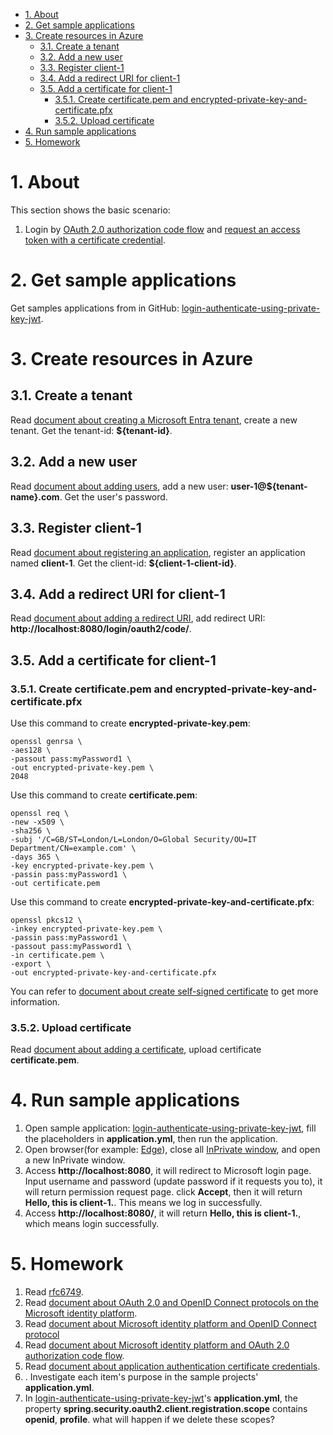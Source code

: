 - [1. About](#1-about)
- [2. Get sample applications](#2-get-sample-applications)
- [3. Create resources in Azure](#3-create-resources-in-azure)
	* [3.1. Create a tenant](#31-create-a-tenant)
	* [3.2. Add a new user](#32-add-a-new-user)
	* [3.3. Register client-1](#33-register-client-1)
	* [3.4. Add a redirect URI for client-1](#34-add-a-redirect-uri-for-client-1)
	* [3.5. Add a certificate for client-1](#35-add-a-certificate-for-client-1)
		+ [3.5.1. Create certificate.pem and encrypted-private-key-and-certificate.pfx](#351-create-certificatepem-and-encrypted-private-key-and-certificatepfx)
		+ [3.5.2. Upload certificate](#352-upload-certificate)
- [4. Run sample applications](#4-run-sample-applications)
- [5. Homework](#5-homework)








# 1. About

This section shows the basic scenario:
1. Login by [OAuth 2.0 authorization code flow](https://docs.microsoft.com/azure/active-directory/develop/v2-oauth2-auth-code-flow) and [request an access token with a certificate credential](https://docs.microsoft.com/en-us/azure/active-directory/develop/v2-oauth2-auth-code-flow#request-an-access-token-with-a-certificate-credential).

# 2. Get sample applications
Get samples applications from in GitHub: [login-authenticate-using-private-key-jwt](../../../servlet/oauth2/login-authenticate-using-private-key-jwt).

# 3. Create resources in Azure

## 3.1. Create a tenant
Read [document about creating a Microsoft Entra tenant](https://docs.microsoft.com/azure/active-directory/develop/quickstart-create-new-tenant#create-a-new-azure-ad-tenant), create a new tenant. Get the tenant-id: **${tenant-id}**.

## 3.2. Add a new user
Read [document about adding users](https://docs.microsoft.com/azure/active-directory/fundamentals/add-users-azure-active-directory), add a new user: **user-1@${tenant-name}.com**. Get the user's password.

## 3.3. Register client-1
Read [document about registering an application](https://docs.microsoft.com/azure/active-directory/develop/quickstart-register-app), register an application named **client-1**. Get the client-id: **${client-1-client-id}**.

## 3.4. Add a redirect URI for client-1
Read [document about adding a redirect URI](https://docs.microsoft.com/azure/active-directory/develop/quickstart-register-app#add-a-redirect-uri), add redirect URI: **http://localhost:8080/login/oauth2/code/**.

## 3.5. Add a certificate for client-1

### 3.5.1. Create certificate.pem and encrypted-private-key-and-certificate.pfx

Use this command to create **encrypted-private-key.pem**:
```shell
openssl genrsa \
-aes128 \
-passout pass:myPassword1 \
-out encrypted-private-key.pem \
2048
```

Use this command to create **certificate.pem**:
```shell
openssl req \
-new -x509 \
-sha256 \
-subj '/C=GB/ST=London/L=London/O=Global Security/OU=IT Department/CN=example.com' \
-days 365 \
-key encrypted-private-key.pem \
-passin pass:myPassword1 \
-out certificate.pem
```

Use this command to create **encrypted-private-key-and-certificate.pfx**:
```shell
openssl pkcs12 \
-inkey encrypted-private-key.pem \
-passin pass:myPassword1 \
-passout pass:myPassword1 \
-in certificate.pem \
-export \
-out encrypted-private-key-and-certificate.pfx
```

You can refer to [document about create self-signed certificate](https://docs.microsoft.com/en-us/azure/active-directory/develop/howto-create-self-signed-certificate) to get more information.

### 3.5.2. Upload certificate
Read [document about adding a certificate](https://docs.microsoft.com/en-us/azure/active-directory/develop/quickstart-register-app#add-a-certificate), upload certificate **certificate.pem**.

# 4. Run sample applications
 1. Open sample application: [login-authenticate-using-private-key-jwt](../../../servlet/oauth2/login-authenticate-using-private-key-jwt), fill the placeholders in **application.yml**, then run the application.
 2. Open browser(for example: [Edge](https://www.microsoft.com/edge?r=1)), close all [InPrivate window](https://support.microsoft.com/microsoft-edge/browse-inprivate-in-microsoft-edge-cd2c9a48-0bc4-b98e-5e46-ac40c84e27e2), and open a new InPrivate window.
 3. Access **http://localhost:8080**, it will redirect to Microsoft login page. Input username and password (update password if it requests you to), it will return permission request page. click **Accept**, then it will return **Hello, this is client-1.**. This means we log in successfully.
 4. Access **http://localhost:8080/**, it will return **Hello, this is client-1.**, which means login successfully.

# 5. Homework
 1. Read [rfc6749](https://datatracker.ietf.org/doc/html/rfc6749).
 2. Read [document about OAuth 2.0 and OpenID Connect protocols on the Microsoft identity platform](https://docs.microsoft.com/azure/active-directory/develop/active-directory-v2-protocols).
 3. Read [document about Microsoft identity platform and OpenID Connect protocol](https://docs.microsoft.com/azure/active-directory/develop/v2-protocols-oidc)
 4. Read [document about Microsoft identity platform and OAuth 2.0 authorization code flow](https://docs.microsoft.com/azure/active-directory/develop/v2-oauth2-auth-code-flow).
 5. Read [document about application authentication certificate credentials](https://docs.microsoft.com/en-us/azure/active-directory/develop/active-directory-certificate-credentials).
 6. . Investigate each item's purpose in the sample projects' **application.yml**.
 7. In [login-authenticate-using-private-key-jwt](../../../servlet/oauth2/login-authenticate-using-private-key-jwt)'s **application.yml**, the property **spring.security.oauth2.client.registration.scope** contains **openid**, **profile**. what will happen if we delete these scopes?




